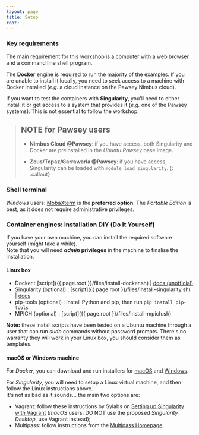 ```yaml
---
layout: page
title: Setup
root: .
---
```



### Key requirements

The main requirement for this workshop is a computer with a web browser and a command line shell program.  

The **Docker** engine is required to run the majority of the examples.  If you are unable to install it locally, you need to seek access to a machine with Docker installed (*e.g.* a cloud instance on the Pawsey Nimbus cloud).  

If you want to test the containers with **Singularity**, you'll need to either install it or get access to a system that provides it (*e.g.* one of the Pawsey systems).  This is not essential to follow the workshop.


> ## NOTE for Pawsey users
> 
> * **Nimbus Cloud @Pawsey**: if you have access, both Singularity and Docker are preinstalled in the *Ubuntu Pawsey* base image.
> <!-- Test: Ubuntu 18.04 VM with 2 cores, 6 GB RAM, 40 GB disk -->
> 
> * **Zeus/Topaz/Garrawarla @Pawsey**: if you have access, Singularity can be loaded with `module load singularity`. 
{: .callout}


### Shell terminal

*Windows* users: [MobaXterm](https://mobaxterm.mobatek.net/download-home-edition.html) is the **preferred option**.  The *Portable Edition* is best, as it does not require administrative privileges.  
<!--Other acceptable options would be [Visual Studio Code](https://code.visualstudio.com/) or PuTTY, but you will also need to install [Cygwin/X](https://x.cygwin.com) to run the example on X11 applications.  -->


### Container engines: installation DIY (Do It Yourself)

If you have your own machine, you can install the required software yourself (might take a while).  
Note that you will need ***admin* privileges** in the machine to finalise the installation.

#### Linux box

- Docker : [script]({{ page.root }}/files/install-docker.sh) \| [docs (unofficial)](https://www.itzgeek.com/how-tos/linux/ubuntu-how-tos/how-to-install-docker-on-ubuntu-18-04-lts-bionic-beaver.html)
- Singularity (optional) : [script]({{ page.root }}/files/install-singularity.sh) \| [docs](https://sylabs.io/guides/3.5/user-guide/quick_start.html)
- pip-tools (optional) : install Python and pip, then run `pip install pip-tools`
- MPICH (optional) : [script]({{ page.root }}/files/install-mpich.sh)

**Note:** these install scripts have been tested on a Ubuntu machine through a user that can run *sudo* commands without password prompts. There's no warranty they will work in your Linux box, you should consider them as templates.

#### macOS or Windows machine

For *Docker*, you can download and run installers for [macOS](https://hub.docker.com/editions/community/docker-ce-desktop-mac/) and [Windows](https://hub.docker.com/editions/community/docker-ce-desktop-windows/).

For *Singularity*, you will need to setup a Linux virtual machine, and then follow the Linux instructions above.  
It's not as bad as it sounds... the main two options are:
  - Vagrant: follow these instructions by Sylabs on [Setting up Singularity with Vagrant](https://sylabs.io/guides/3.5/admin-guide/installation.html#installation-on-windows-or-mac) (*macOS* users: DO NOT use the proposed *Singularity Desktop*, use Vagrant instead);
  - Multipass: follow instructions from the [Multipass Homepage](https://multipass.run).
